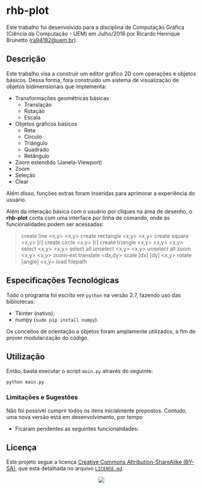 # rhb-plot

Este trabalho foi desenvolvido para a disciplina de Computação Gráfica (Ciência da Computação - UEM) em Julho/2018 por Ricardo Henrique Brunetto (ra94182@uem.br).

## Descrição

Este trabalho visa a construir um editor gráfico 2D com operações e objetos básicos. Dessa forma, fora construído um sistema de visualização de objetos bidimensionais que implementa:
  
- Transformações geométricas básicas
  - Translação
  - Rotação
  - Escala
- Objetos gráficos básicos
  - Reta
  - Círculo
  - Triângulo
  - Quadrado
  - Retângulo
- Zoom estendido (Janela-Viewport)
- Zoom
- Seleção
- Clear

Além disso, funções extras foram inseridas para aprimorar a experiência do usuário.

Além da interação básica com o usuário por cliques na área de desenho, o **rhb-plot** conta com uma interface por linha de comando, onde as funcionalidades podem ser acessadas:

> create line <x,y> <x,y>
> create rectangle <x,y> <x,y>
> create square <x,y> [r]
> create circle <x.y> [r]
> create triangle <x,y> <x,y> <x,y>
> select <x,y> <x,y>
> select all
> unselect <x,y> <x,y>
> unselect all
> zoom <x,y> <x,y>
> zoom-ext
> translate <dx,dy>
> scale [dx] [dy] <x,y>
> rotate [angle] <x,y>
> load filepath

<!-- TODO: change link -->
<!-- Detalhes de uso podem ser encontrados no [Manual de Uso](main.py). -->

## Especificações Tecnológicas

Todo o programa foi escrito em `python` na versão 2.7, fazendo uso das bibliotecas:

- Tkinter (nativo);
- numpy (`sudo pip install numpy`).

Os conceitos de orientação a objetos foram amplamente utilizados, a fim de prover modularização do código.

## Utilização

Então, basta executar o script `main.py` através do seguinte:

`python main.py`

<!-- Alguns detalhes de implementação constam no documento de apresentação, disponível [aqui](slides.pdf). -->

### Limitações e Sugestões

Não foi possível cumprir todos os itens inicialmente propostos. Contudo, uma nova versão está em desenvolvimento, por tempo

- Ficaram pendentes as seguintes funcionalidades:
  <!-- - Separar autor e título
  - Identificar o problema do artigo
  - Identificar o objetivo do artigo
  - Identificar a solução proposta no artigo
  - Interface gráfica -->
<!-- - Sugere-se aperfeiçoar a forma como os dados estão sendo salvos e refinar as referências bibliográficas. -->

## Licença

Este projeto segue a licença [Creative Commons Attribution-ShareAlike (BY-SA)](https://creativecommons.org/licenses/by-sa/4.0/), que está detalhada no arquivo [`LICENSE.md`](LICENSE.md).
<p align="center">
  <img src="https://licensebuttons.net/l/by-sa/3.0/88x31.png">
</p>
